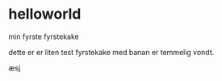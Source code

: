 # helloworld
min fyrste fyrstekake

dette er er liten test 
fyrstekake med banan er temmelig vondt.


æsj

